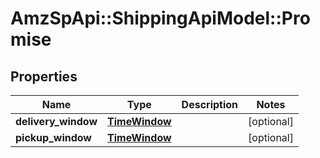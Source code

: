 # AmzSpApi::ShippingApiModel::Promise

## Properties
Name | Type | Description | Notes
------------ | ------------- | ------------- | -------------
**delivery_window** | [**TimeWindow**](TimeWindow.md) |  | [optional] 
**pickup_window** | [**TimeWindow**](TimeWindow.md) |  | [optional] 

